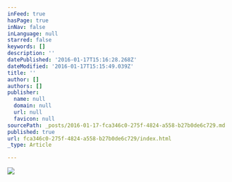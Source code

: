 ```yaml
---
inFeed: true
hasPage: true
inNav: false
inLanguage: null
starred: false
keywords: []
description: ''
datePublished: '2016-01-17T15:16:28.268Z'
dateModified: '2016-01-17T15:15:49.039Z'
title: ''
author: []
authors: []
publisher:
  name: null
  domain: null
  url: null
  favicon: null
sourcePath: _posts/2016-01-17-fca346c0-275f-4824-a558-b27b0de6c729.md
published: true
url: fca346c0-275f-4824-a558-b27b0de6c729/index.html
_type: Article

---
```

![](https://the-grid-user-content.s3-us-west-2.amazonaws.com/e49b6658-d8db-42d6-ba2f-9f5b989b2400.jpg)